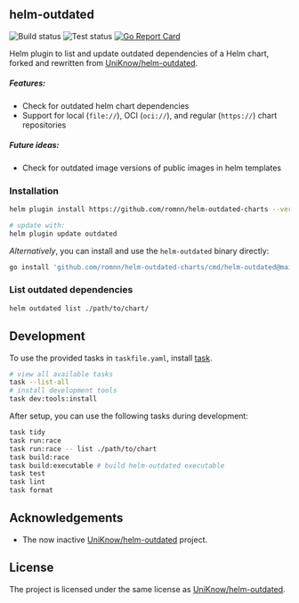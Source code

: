 ## helm-outdated

![Build status](https://github.com/romnn/helm-outdated-charts/actions/workflows/build.yaml/badge.svg)
![Test status](https://github.com/romnn/helm-outdated-charts/actions/workflows/test.yaml/badge.svg)
[![Go Report Card](https://goreportcard.com/badge/github.com/romnn/helm-outdated-charts)](https://goreportcard.com/report/github.com/romnn/helm-outdated-charts)

Helm plugin to list and update outdated dependencies of a Helm chart,
forked and rewritten from [UniKnow/helm-outdated](https://github.com/UniKnow/helm-outdated).

##### Features:

- Check for outdated helm chart dependencies
- Support for local (`file://`), OCI (`oci://`), and regular (`https://`) chart repositories

##### Future ideas:

- Check for outdated image versions of public images in helm templates

### Installation

```bash
helm plugin install https://github.com/romnn/helm-outdated-charts --version=main

# update with:
helm plugin update outdated
```

_Alternatively_, you can install and use the `helm-outdated` binary directly:

```bash
go install 'github.com/romnn/helm-outdated-charts/cmd/helm-outdated@main'
```

### List outdated dependencies

```bash
helm outdated list ./path/to/chart/
```

## Development

To use the provided tasks in `taskfile.yaml`, install [task](https://taskfile.dev/).

```bash
# view all available tasks
task --list-all
# install development tools
task dev:tools:install
```

After setup, you can use the following tasks during development:

```bash
task tidy
task run:race
task run:race -- list ./path/to/chart
task build:race
task build:executable # build helm-outdated executable
task test
task lint
task format
```

## Acknowledgements

- The now inactive [UniKnow/helm-outdated](https://github.com/UniKnow/helm-outdated) project.

## License

The project is licensed under the same license as [UniKnow/helm-outdated](https://github.com/UniKnow/helm-outdated).
